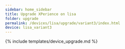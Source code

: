 ```yaml
---
sidebar: home_sidebar
title: Upgrade XPerience on lisa
folder: upgrade
permalink: /devices/lisa/upgrade/variant3/index.html
device: lisa_variant3
---
```

{% include templates/device_upgrade.md %}
